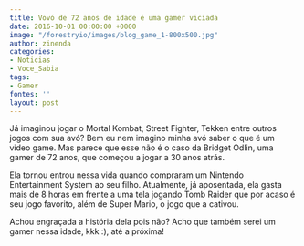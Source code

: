 ```yaml
---
title: Vovó de 72 anos de idade é uma gamer viciada
date: 2016-10-01 00:00:00 +0000
image: "/forestryio/images/blog_game_1-800x500.jpg"
author: zinenda
categories:
- Noticias
- Voce_Sabia
tags:
- Gamer
fontes: ''
layout: post
---
```

Já imaginou jogar o Mortal Kombat, Street Fighter, Tekken entre outros jogos com sua avó?
Bem eu nem imagino minha avó saber o que é um video game.
Mas parece que esse não é o caso da Bridget Odlin, uma gamer de 72 anos, que começou a jogar a 30 anos atrás.

Ela tornou entrou nessa vida quando compraram um Nintendo Entertainment System ao seu filho.
Atualmente, já aposentada, ela gasta mais de 8 horas em frente a uma tela jogando Tomb Raider que por acaso é seu jogo favorito, além de Super Mario, o jogo que a cativou.

Achou engraçada a história dela pois não?
Acho que também serei um gamer nessa idade, kkk :), até a próxima!